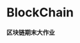 <!--
 * @Author: kok-s0s
 * @Date: 2021-06-11 21:48:05
 * @LastEditors: kok-s0s
 * @LastEditTime: 2021-06-22 17:46:36
 * @Description: file content
-->
# BlockChain

**区块链期末大作业**

